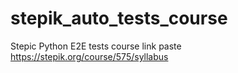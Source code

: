 # stepik_auto_tests_course
Stepic Python E2E tests course
link paste https://stepik.org/course/575/syllabus

